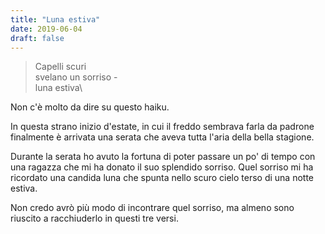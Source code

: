 ```yaml
---
title: "Luna estiva"
date: 2019-06-04
draft: false
---
```

>Capelli scuri\
>svelano un sorriso -\
>luna estiva\
<!--more-->

Non c'è molto da dire su questo haiku.

In questa strano inizio d'estate, in cui il freddo sembrava farla da padrone finalmente è arrivata una serata che aveva tutta l'aria della bella stagione.

Durante la serata ho avuto la fortuna di poter passare un po' di tempo con una ragazza che mi ha donato il suo splendido sorriso. Quel sorriso mi ha ricordato una candida luna che spunta nello scuro cielo terso di una notte estiva.

Non credo avrò più modo di incontrare quel sorriso, ma almeno sono riuscito a racchiuderlo in questi tre versi.
